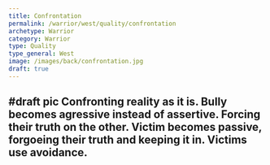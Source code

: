 ```yaml
---
title: Confrontation
permalink: /warrior/west/quality/confrontation
archetype: Warrior
category: Warrior
type: Quality
type_general: West
image: /images/back/confrontation.jpg
draft: true
---
```

#draft pic Confronting reality as it is. Bully becomes agressive instead of assertive. Forcing their truth on the other. Victim becomes passive, forgoeing their truth and keeping it in. Victims use avoidance.
---
